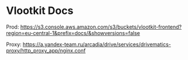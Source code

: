 # Vlootkit Docs

Prod: https://s3.console.aws.amazon.com/s3/buckets/vlootkit-frontend?region=eu-central-1&prefix=docs/&showversions=false

Proxy: <https://a.yandex-team.ru/arcadia/drive/services/drivematics-proxy/http_proxy_app/nginx.conf>
